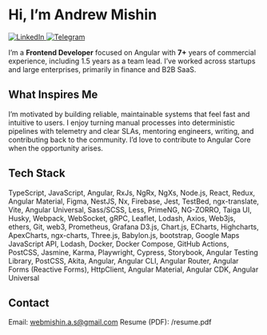 # Hi, I’m Andrew Mishin
<p align="left">
  <a href="https://www.linkedin.com/in/tamagotchiprim3/" target="_blank">
    <img
      alt="LinkedIn"
      src="https://img.shields.io/badge/-LinkedIn-0A66C2?style=for-the-badge&logo=linkedin&logoColor=white"
    />
  </a>

  <a href="https://t.me/jwhhhhhhh" target="_blank">
    <img
      alt="Telegram"
      src="https://img.shields.io/badge/-Telegram-26A5E4?style=for-the-badge&logo=telegram&logoColor=white"
    />
  </a>
</p>


I’m a **Frontend Developer** focused on Angular with **7+** years of commercial experience, including 1.5 years as a team lead. I’ve worked across startups and large enterprises, primarily in finance and B2B SaaS.

## What Inspires Me
I’m motivated by building reliable, maintainable systems that feel fast and intuitive to users. I enjoy turning manual processes into deterministic pipelines with telemetry and clear SLAs, mentoring engineers, writing, and contributing back to the community. I’d love to contribute to Angular Core when the opportunity arises.

## Tech Stack
TypeScript, JavaScript, Angular, RxJs, NgRx, NgXs, Node.js, React, Redux, Angular Material, Figma, NestJS, Nx, Firebase, Jest, TestBed, ngx-translate, Vite, Angular Universal, Sass/SCSS, Less, PrimeNG, NG-ZORRO, Taiga UI, Husky, Webpack, WebSocket, gRPC, Leaflet, Lodash, Axios, Web3js, ethers, Git, web3, Prometheus, Grafana D3.js, Chart.js, ECharts, Highcharts, ApexCharts, ngx-charts, Three.js, Babylon.js, bootstrap, Google Maps JavaScript API, Lodash, Docker, Docker Compose, GitHub Actions, PostCSS, Jasmine, Karma, Playwright, Cypress, Storybook, Angular Testing Library, PostCSS, Akita, Angular, Angular CLI, Angular Router, Angular Forms (Reactive Forms), HttpClient, Angular Material, Angular CDK, Angular Universal

## Contact
Email: webmishin.a.s@gmail.com
Resume (PDF): /resume.pdf
